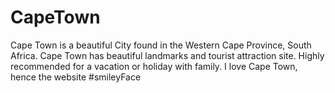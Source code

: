 # CapeTown
Cape Town is a beautiful City found in the Western Cape Province, South Africa.
Cape Town has beautiful landmarks and tourist attraction site.
Highly recommended for a vacation or holiday with family.
I love Cape Town, hence the website #smileyFace
